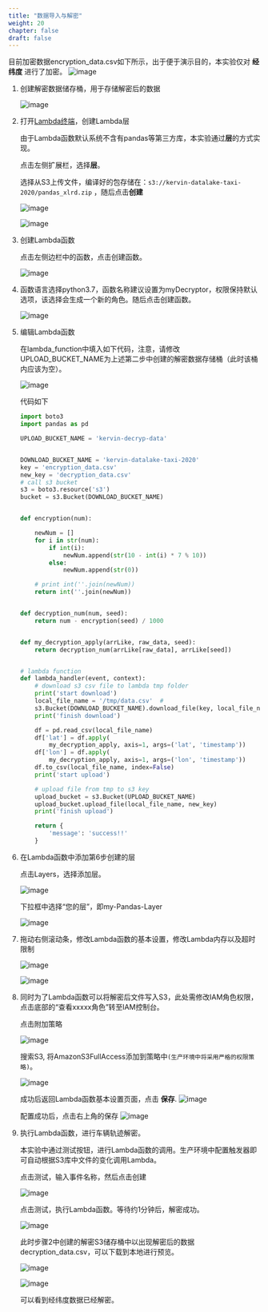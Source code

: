 ```yaml
---
title: "数据导入与解密"
weight: 20
chapter: false
draft: false
---
```


目前加密数据encryption_data.csv如下所示，出于便于演示目的，本实验仅对 **经纬度** 进行了加密。
    ![image](/images/pngs/002.png)

1. 创建解密数据储存桶，用于存储解密后的数据

    ![image](/images/pngs/003.png)


2.	打开[Lambda终端](https://cn-northwest-1.console.amazonaws.cn/lambda/home?region=cn-northwest-1)，创建Lambda层

    由于Lambda函数默认系统不含有pandas等第三方库，本实验通过**层**的方式实现。

    点击左侧扩展栏，选择**层**。

    选择从S3上传文件，编译好的包存储在：`s3://kervin-datalake-taxi-2020/pandas_xlrd.zip` ，随后点击**创建**

    ![image](/images/pngs/004.png)

    ![image](/images/pngs/005.png)

3.	创建Lambda函数

    点击左侧边栏中的函数，点击创建函数。

    ![image](/images/pngs/006.png)

4.	函数语言选择python3.7，函数名称建议设置为myDecryptor，权限保持默认选项，该选择会生成一个新的角色。随后点击创建函数。

    ![image](/images/pngs/007.png)

5.	编辑Lambda函数

    在lambda_function中填入如下代码，注意，请修改UPLOAD_BUCKET_NAME为上述第二步中创建的解密数据存储桶（此时该桶内应该为空）。

    ![image](/images/pngs/008.png)

    代码如下
    ```python
    import boto3
    import pandas as pd

    UPLOAD_BUCKET_NAME = 'kervin-decryp-data'


    DOWNLOAD_BUCKET_NAME = 'kervin-datalake-taxi-2020'
    key = 'encryption_data.csv'
    new_key = 'decryption_data.csv'
    # call s3 bucket
    s3 = boto3.resource('s3')
    bucket = s3.Bucket(DOWNLOAD_BUCKET_NAME)


    def encryption(num):

        newNum = []
        for i in str(num):
            if int(i):
                newNum.append(str(10 - int(i) * 7 % 10))
            else:
                newNum.append(str(0))

        # print int(''.join(newNum))
        return int(''.join(newNum))


    def decryption_num(num, seed):
        return num - encryption(seed) / 1000


    def my_decryption_apply(arrLike, raw_data, seed):
        return decryption_num(arrLike[raw_data], arrLike[seed])


    # lambda function
    def lambda_handler(event, context):
        # download s3 csv file to lambda tmp folder
        print('start download')
        local_file_name = '/tmp/data.csv'  #
        s3.Bucket(DOWNLOAD_BUCKET_NAME).download_file(key, local_file_name)
        print('finish download')

        df = pd.read_csv(local_file_name)
        df['lat'] = df.apply(
            my_decryption_apply, axis=1, args=('lat', 'timestamp'))
        df['lon'] = df.apply(
            my_decryption_apply, axis=1, args=('lon', 'timestamp'))
        df.to_csv(local_file_name, index=False)
        print('start upload')

        # upload file from tmp to s3 key
        upload_bucket = s3.Bucket(UPLOAD_BUCKET_NAME)
        upload_bucket.upload_file(local_file_name, new_key)
        print('finish upload')

        return {
            'message': 'success!!'
        }
    ```

6.	在Lambda函数中添加第6步创建的层

    点击Layers，选择添加层。

    ![image](/images/pngs/009.png)

    下拉框中选择“您的层”，即my-Pandas-Layer

    ![image](/images/pngs/010.png)

    
7.	拖动右侧滚动条，修改Lambda函数的基本设置，修改Lambda内存以及超时限制

    ![image](/images/pngs/011.png)

    ![image](/images/pngs/012.png)

8.  同时为了Lambda函数可以将解密后文件写入S3，此处需修改IAM角色权限，点击底部的“查看xxxxx角色”转至IAM控制台。

    点击附加策略    

    ![image](/images/pngs/013.png)

    搜索S3, 将AmazonS3FullAccess添加到策略中`(生产环境中将采用严格的权限策略)`。

    ![image](/images/pngs/014.png)

    成功后返回Lambda函数基本设置页面，点击 **保存**.
    ![image](/images/pngs/015.png)

    配置成功后，点击右上角的保存
    ![image](/images/pngs/016.png)

9.	执行Lambda函数，进行车辆轨迹解密。

    本实验中通过测试按钮，进行Lambda函数的调用。生产环境中配置触发器即可自动根据S3库中文件的变化调用Lambda。

    点击测试，输入事件名称，然后点击创建

    ![image](/images/pngs/017.png)

    点击测试，执行Lambda函数。等待约1分钟后，解密成功。

    ![image](/images/pngs/018.png)

    此时步骤2中创建的解密S3储存桶中以出现解密后的数据decryption_data.csv，可以下载到本地进行预览。

    ![image](/images/pngs/019.png)

    ![image](/images/pngs/020.png)

    可以看到经纬度数据已经解密。
